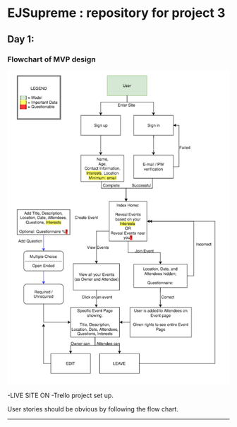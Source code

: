 # EJSupreme : repository for project 3

Day 1:
---
### Flowchart of MVP design
![ScreenShot](/Project3_Flowchart1.jpg)

-LIVE SITE ON
-Trello project set up.

User stories should be obvious by following the flow chart.
___
